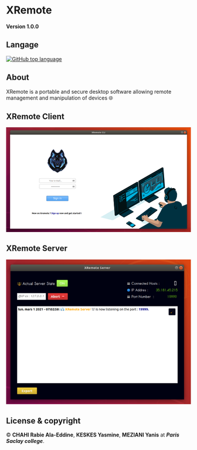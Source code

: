 # XRemote

**Version 1.0.0**

## Langage 

[![GitHub top language](https://img.shields.io/github/languages/top/Chahi-Rabie-Ala-Eddine/XRmote)](https://github.com/Chahi-Rabie-Ala-Eddine/XRmote)
 
## About

XRemote is a portable and secure desktop software allowing remote management and manipulation of devices 🌐 

## XRemote Client 

![alt text](https://github.com/Chahi-Rabie-Ala-Eddine/XRemote/blob/main/Utils/XRemoteClientGui.png)

## XRemote Server 

![alt text](https://github.com/Chahi-Rabie-Ala-Eddine/XRemote/blob/main/Utils/XRemoteServerGui.png)

## License & copyright

© **CHAHI Rabie Ala-Eddine**, **KESKES Yasmine**, **MEZIANI Yanis** at ***Paris Saclay college***.

